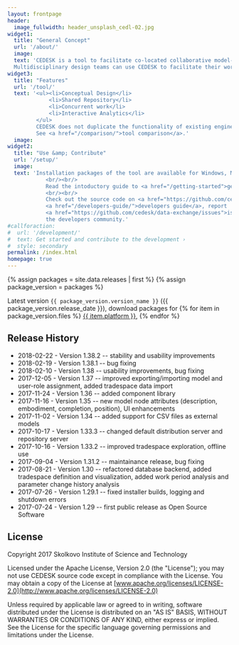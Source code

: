 ```yaml
---
layout: frontpage
header:
  image_fullwidth: header_unsplash_cedl-02.jpg
widget1:
  title: "General Concept"
  url: '/about/'
  image:
  text: 'CEDESK is a tool to facilitate co-located collaborative model-based conceptual design for complex engineering systems. This type of tool is also known as data exchange for concurrent engineering studies.<br/><br/>
  Multidisciplinary design teams can use CEDESK to facilitate their work together by building shared parametric models of their system of interest.'
widget3:
  title: "Features"
  url: '/tool/'
  text: '<ul><li>Conceptual Design</li>
             <li>Shared Repository</li>
             <li>Concurrent work</li>
             <li>Interactive Analytics</li>
         </ul>
         CEDESK does not duplicate the functionality of existing engineering tools, but rather interconnects existing tools to provide fast and easy-to-use integration among engineering disciplines.
         See <a href="/comparison/">tool comparison</a>.'
  image:
widget2:
  title: "Use &amp; Contribute"
  url: '/setup/'
  image:
  text: 'Installation packages of the tool are available for Windows, MacOS and Linux <a href="/setup/">here</a>.
            <br/><br/>
            Read the intoductory guide to <a href="/getting-started">get started</a>.
            <br/><br/>
            Check out the source code on <a href="https://github.com/cedesk/data-exchange">GitHub</a> and the
            <a href="/developers-guide/">developers guide</a>, report
            <a href="https://github.com/cedesk/data-exchange/issues">issues</a> or adopt it your needs and join
            the developers community.'
#callforaction:
#  url: '/development/'
#  text: Get started and contribute to the development ›
#  style: secondary
permalink: /index.html
homepage: true
---
```


{% assign packages = site.data.releases | first %}
{% assign package_version = packages %}
<p>
  Latest version <code>{{ package_version.version_name }}</code> ({{ package_version.release_date }}),
  download packages for
  {% for item in package_version.files %}
    <a href="{{ item.url }}" title="{{ item.name }}">{{ item.platform }}</a>, 
  {% endfor %}
</p>


## Release History

* 2018-02-22 - Version 1.38.2 -- stability and usability improvements
* 2018-02-19 - Version 1.38.1 -- bug fixing
* 2018-02-10 - Version 1.38 -- usability improvements, bug fixing
* 2017-12-05 - Version 1.37 -- improved exporting/importing model and user-role assignment, added tradespace data import
* 2017-11-24 - Version 1.36 -- added component library
* 2017-11-16 - Version 1.35 -- new model node attributes (description, embodiment, completion, position), UI enhancements
* 2017-11-02 - Version 1.34 -- added support for CSV files as external models
* 2017-10-17 - Version 1.33.3 -- changed default distribution server and repository server
* 2017-10-16 - Version 1.33.2 -- improved tradespace exploration, offline use
* 2017-09-04 - Version 1.31.2 -- maintainance release, bug fixing
* 2017-08-21 - Version 1.30 -- refactored database backend, added tradespace definition and visualization, added work period analysis and parameter change history analysis
* 2017-07-26 - Version 1.29.1 -- fixed installer builds, logging and shutdown errors
* 2017-07-24 - Version 1.29 -- first public release as Open Source Software

## License
Copyright 2017 Skolkovo Institute of Science and Technology

Licensed under the Apache License, Version 2.0 (the "License");
you may not use CEDESK source code except in compliance with the License.
You may obtain a copy of the License at
[www.apache.org/licenses/LICENSE-2.0](http://www.apache.org/licenses/LICENSE-2.0)

Unless required by applicable law or agreed to in writing, software distributed under the License is distributed on an "AS IS" BASIS, WITHOUT WARRANTIES OR CONDITIONS OF ANY KIND, either express or implied.
See the License for the specific language governing permissions and limitations under the License.
